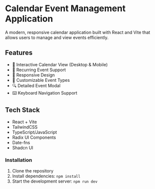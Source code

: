 # Calendar Event Management Application

A modern, responsive calendar application built with React and Vite that allows users to manage and view events efficiently.

## Features

- 📅 Interactive Calendar View (Desktop & Mobile)
- 🔄 Recurring Event Support
- 📱 Responsive Design
- 🎨 Customizable Event Types
- 🔍 Detailed Event Modal
- ⌨️ Keyboard Navigation Support

## Tech Stack

- React + Vite
- TailwindCSS
- TypeScript/JavaScript
- Radix UI Components
- Date-fns
- Shadcn UI

### Installation

1. Clone the repository
2. Install dependencies: `npm install`
3. Start the development server: `npm run dev`
